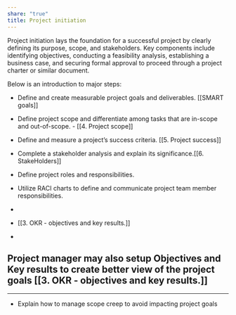 ```yaml
---
share: "true"
title: Project initiation
---
```

Project initiation lays the foundation for a successful project by clearly defining its purpose, scope, and stakeholders. Key components include identifying objectives, conducting a feasibility analysis, establishing a business case, and securing formal approval to proceed through a project charter or similar document.

Below is an introduction to major steps:
- Define and create measurable project goals and deliverables. [[SMART goals]]
- Define project scope and differentiate among tasks that are in-scope and out-of-scope. - [[4. Project scope]]
- Define and measure a project’s success criteria.  [[5. Project success]]
- Complete a stakeholder analysis and explain its significance.[[6. StakeHolders]]
- Define project roles and responsibilities.
- Utilize RACI charts to define and communicate project team member responsibilities.


- 
- [[3. OKR -  objectives and key results.]]

-

  Project manager may also setup Objectives and Key results to create better view of the project goals [[3. OKR -  objectives and key results.]]  
  - 

------
- Explain how to manage scope creep to avoid impacting project goals
